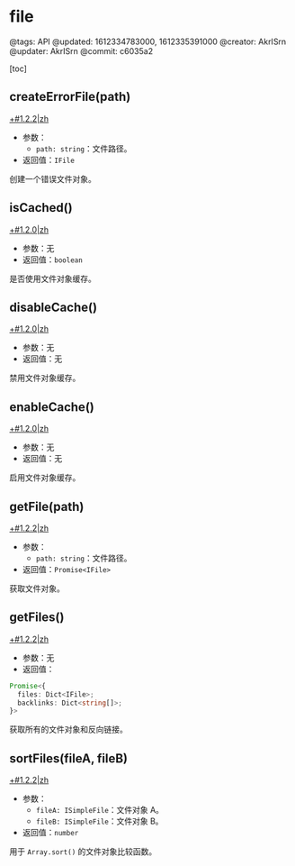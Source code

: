 # file

@tags: API
@updated: 1612334783000, 1612335391000
@creator: AkrISrn
@updater: AkrISrn
@commit: c6035a2

[toc]

## createErrorFile(path)

[+#1.2.2|zh](/snippets/latest-version.md)

- 参数：
    - `path: string`：文件路径。
- 返回值：`IFile`

创建一个错误文件对象。

## isCached()

[+#1.2.0|zh](/snippets/latest-version.md)

- 参数：无
- 返回值：`boolean`

是否使用文件对象缓存。

## disableCache()

[+#1.2.0|zh](/snippets/latest-version.md)

- 参数：无
- 返回值：无

禁用文件对象缓存。

## enableCache()

[+#1.2.0|zh](/snippets/latest-version.md)

- 参数：无
- 返回值：无

启用文件对象缓存。

## getFile(path)

[+#1.2.2|zh](/snippets/latest-version.md)

- 参数：
    - `path: string`：文件路径。
- 返回值：`Promise<IFile>`

获取文件对象。

## getFiles()

[+#1.2.2|zh](/snippets/latest-version.md)

- 参数：无
- 返回值：

```ts
Promise<{
  files: Dict<IFile>;
  backlinks: Dict<string[]>;
}>
```

获取所有的文件对象和反向链接。

## sortFiles(fileA, fileB)

[+#1.2.2|zh](/snippets/latest-version.md)

- 参数：
    - `fileA: ISimpleFile`：文件对象 A。
    - `fileB: ISimpleFile`：文件对象 B。
- 返回值：`number`

用于 `Array.sort()` 的文件对象比较函数。
